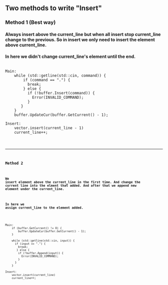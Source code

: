 ## Two methods to write "Insert"

### Method 1 (Best way)
#### Always insert above the current_line but when all insert stop current_line change to the previous. So in insert we only need to insert the element above current_line. 
#### In here we didn't change current_line's element until the end. 
<pre><code>
Main:
    while (std::getline(std::cin, command)) {
        if (command == ".") {
          break;
        } else {
          if (!buffer.Insert(command)) {
            Error(INVALID_COMMAND);
          }
       }
    }
    buffer.UpdateCur(buffer.GetCurrent() - 1);

Insert:
    vector.insert(current_line - 1)
    current_line++;
<code></pre>


***
### Method 2
#### We insert element above the current_line in the first time. And change the current line into the elment that added. And after that we append new element under the current_line.
#### In here we assign current_line to the element added. 
<pre><code>
Main:
    if (buffer.GetCurrent() != 0) {
        buffer.UpdateCur(buffer.GetCurrent() - 1);
    }

    while (std::getline(std::cin, input)) {
      if (input == ".") {
        break;
       } else {
        if (!buffer.Append(input)) {
          Error(INVALID_COMMAND);
        }
      }
    }

Insert:
    vector.insert(current_line)
    current_line++;
<code></pre>